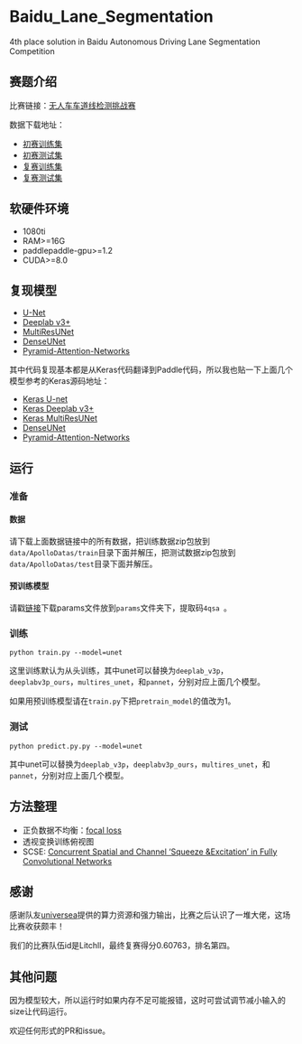 # Baidu_Lane_Segmentation
4th place solution in Baidu Autonomous Driving Lane Segmentation Competition

## 赛题介绍

比赛链接：[无人车车道线检测挑战赛](http://aistudio.baidu.com/aistudio/#/competition/detail/5)

数据下载地址：

- [初赛训练集](http://aistudio.baidu.com/aistudio/#/datasetDetail/1919)
- [初赛测试集](http://aistudio.baidu.com/aistudio/#/datasetDetail/2492)
- [复赛训练集](http://aistudio.baidu.com/aistudio/#/datasetDetail/3624)
- [复赛测试集](http://aistudio.baidu.com/aistudio/#/datasetdetail/3625)

## 软硬件环境

- 1080ti
- RAM>=16G
- paddlepaddle-gpu>=1.2
- CUDA>=8.0

## 复现模型

- [U-Net](https://arxiv.org/pdf/1505.04597.pdf)
- [Deeplab v3+](https://arxiv.org/pdf/1802.02611.pdf)
- [MultiResUNet](https://arxiv.org/pdf/1902.04049.pdf)
- [DenseUNet](https://arxiv.org/pdf/1608.06993.pdf)
- [Pyramid-Attention-Networks](https://arxiv.org/pdf/1805.10180.pdf)

其中代码复现基本都是从Keras代码翻译到Paddle代码，所以我也贴一下上面几个模型参考的Keras源码地址：

- [Keras U-net](https://github.com/zhixuhao/unet)
- [Keras Deeplab v3+](https://github.com/mjDelta/deeplabv3plus-keras)
- [Keras MultiResUNet](https://github.com/komo135/MultiResUNet)
- [DenseUNet](https://github.com/DeepTrial/Retina-VesselNet)
- [Pyramid-Attention-Networks](https://www.jianshu.com/p/c5eb9976866f)

## 运行

### 准备

#### 数据

请下载上面数据链接中的所有数据，把训练数据zip包放到`data/ApolloDatas/train`目录下面并解压，把测试数据zip包放到`data/ApolloDatas/test`目录下面并解压。

#### 预训练模型

请戳[链接](https://pan.baidu.com/share/init?surl=7wgDUGFLDw7lQkr0M-Ob6g)下载params文件放到`params`文件夹下，提取码`4qsa `。

### 训练

```
python train.py --model=unet 
```

这里训练默认为从头训练，其中unet可以替换为`deeplab_v3p`，`deeplabv3p_ours`，`multires_unet`，和`pannet`，分别对应上面几个模型。

如果用预训练模型请在`train.py`下把`pretrain_model`的值改为1。

### 测试

```
python predict.py.py --model=unet 
```

其中unet可以替换为`deeplab_v3p`，`deeplabv3p_ours`，`multires_unet`，和`pannet`，分别对应上面几个模型。

## 方法整理

- 正负数据不均衡：[focal loss](https://arxiv.org/pdf/1708.02002.pdf)
- 透视变换训练俯视图
- SCSE: [Concurrent Spatial and Channel ‘Squeeze &Excitation’ in Fully Convolutional Networks](https://arxiv.org/pdf/1803.02579.pdf)

## 感谢

感谢队友[universea](https://github.com/universea)提供的算力资源和强力输出，比赛之后认识了一堆大佬，这场比赛收获颇丰！

我们的比赛队伍id是Litchll，最终复赛得分0.60763，排名第四。

## 其他问题

因为模型较大，所以运行时如果内存不足可能报错，这时可尝试调节减小输入的size让代码运行。

欢迎任何形式的PR和issue。

